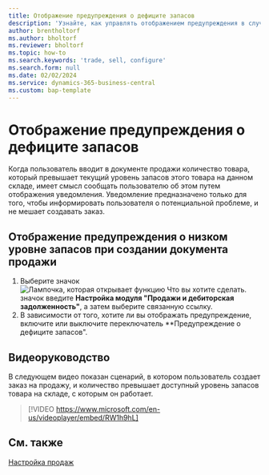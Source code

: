 ```yaml
---
title: Отображение предупреждения о дефиците запасов
description: 'Узнайте, как управлять отображением предупреждения в случаях, когда количество в заказе превышает уровень запасов товара.'
author: brentholtorf
ms.author: bholtorf
ms.reviewer: bholtorf
ms.topic: how-to
ms.search.keywords: 'trade, sell, configure'
ms.search.form: null
ms.date: 02/02/2024
ms.service: dynamics-365-business-central
ms.custom: bap-template
---
```


# Отображение предупреждения о дефиците запасов

Когда пользователь вводит в документе продажи количество товара, который превышает текущий уровень запасов этого товара на данном складе, имеет смысл сообщать пользователю об этом путем отображения уведомления. Уведомление предназначено только для того, чтобы информировать пользователя о потенциальной проблеме, и не мешает создавать заказ.

## Отображение предупреждения о низком уровне запасов при создании документа продажи

1. Выберите значок ![Лампочка, которая открывает функцию Что вы хотите сделать.](media/ui-search/search_small.png "Что вы хотите сделать") значок введите **Настройка модуля "Продажи и дебиторская задолженность"**, а затем выберите связанную ссылку.
1. В зависимости от того, хотите ли вы отображать предупреждение, включите или выключите переключатель **Предупреждение о дефиците запасов".

## Видеоруководство

В следующем видео показан сценарий, в котором пользователь создает заказ на продажу, и количество превышает доступный уровень запасов товара на складе, с которым он работает.

> [!VIDEO https://www.microsoft.com/en-us/videoplayer/embed/RW1h9hL]

## См. также

[Настройка продаж](sales-setup-sales.md)
